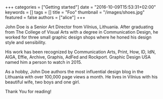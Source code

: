 +++
categories = ["Getting started"]
date = "2016-10-09T15:53:31+02:00"
keywords = []
tags = []
title = "Foo"
thumbnail = "/images/shoes.jpg"
featured = false
authors = ["alice"]
+++

John Doe is a Senior Art Director from Vilnius, Lithuania. After graduating from The College of Visual Arts with a degree in Communication Design, he worked for three small graphic design shops where he honed his design style and sensibility.

His work has been recognized by Communication Arts, Print, How, ID, IdN, AIGA, Effie, Archive, Graphis, AdFed and Rockport. Graphic Design USA named him a person to watch in 2015.

As a hobby, John Doe authors the most influential design blog in the Lithuania with over 100,000 page views a month. He lives in Vilnius with his beautiful wife, two boys and one girl.

Thank You for reading!
